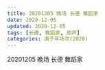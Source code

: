 ```yaml
---
title: 20201205 晚场 长德 舞蹈家 
date: 2020-12-05
updated: 2020-12-05
tags: [长德, 舞蹈家, 相声] 
categories: 庚子年场次(2020) 
---
```

20201205 晚场 长德 舞蹈家 



